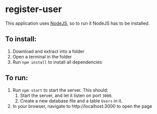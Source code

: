 # register-user
This application uses [NodeJS](https://nodejs.org/en/), so to run it NodeJS has to be installed.

## To install:
1. Download and extract into a folder
1. Open a terminal in the folder
1. Run `npm install` to install all dependencies

## To run:
1. Run `npm start` to start the server. This should:
    1. Start the server, and let it listen on port `3000`.
    1. Create a new database file and a table `Users` in it.
1. In your browser, navigate to http://localhost:3000 to open the page

